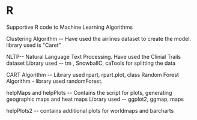 # R
Supportive R code to Machine Learning Algorithms


Clustering Algorithm -- Have used the airlines dataset  to create the model.
library used is "Caret"

NLTP-- Natural Language Text Processing. Have used the Clinial Trails dataset
Library used --  tm , SnowballC, caTools for splitting the data

CART Algorithm -- Library used rpart, rpart.plot, class
Random Forest Algorithm - library used randomForest.

helpMaps and helpPlots -- Contains the script for plots, generating geographic maps and heat maps
Library used -- ggplot2, ggmap, maps

helpPlots2 -- contains additional plots for worldmaps and barcharts


